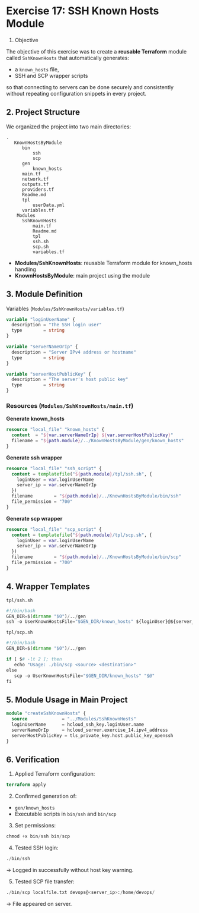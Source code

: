 # Exercise 17: SSH Known Hosts Module

1. Objective

The objective of this exercise was to create a **reusable Terraform** module called `SshKnownHosts` that automatically generates:

- a `known_hosts` file,
- SSH and SCP wrapper scripts

so that connecting to servers can be done securely and consistently without repeating configuration snippets in every project.

## 2. Project Structure

We organized the project into two main directories:

```br
.
   KnownHostsByModule
      bin
          ssh
          scp
      gen
          known_hosts
      main.tf
      network.tf
      outputs.tf
      providers.tf
      Readme.md
      tpl
          userData.yml
      variables.tf
    Modules
      SshKnownHosts
          main.tf
          Readme.md
          tpl
          ssh.sh
          scp.sh
          variables.tf
```

- **Modules/SshKnownHosts**: reusable Terraform module for known_hosts handling
- **KnownHostsByModule**: main project using the module

## 3. Module Definition

Variables (`Modules/SshKnownHosts/variables.tf`)

```tf
variable "loginUserName" {
  description = "The SSH login user"
  type        = string
}

variable "serverNameOrIp" {
  description = "Server IPv4 address or hostname"
  type        = string
}

variable "serverHostPublicKey" {
  description = "The server's host public key"
  type        = string
}
```

### Resources (`Modules/SshKnownHosts/main.tf`)

**Generate known_hosts**

```tf
resource "local_file" "known_hosts" {
  content  = "${var.serverNameOrIp} ${var.serverHostPublicKey}"
  filename = "${path.module}/../KnownHostsByModule/gen/known_hosts"
}
```

**Generate ssh wrapper**

```tf
resource "local_file" "ssh_script" {
  content = templatefile("${path.module}/tpl/ssh.sh", {
    loginUser = var.loginUserName
    server_ip = var.serverNameOrIp
  })
  filename        = "${path.module}/../KnownHostsByModule/bin/ssh"
  file_permission = "700"
}
```

**Generate scp wrapper**

```tf
resource "local_file" "scp_script" {
  content = templatefile("${path.module}/tpl/scp.sh", {
    loginUser = var.loginUserName
    server_ip = var.serverNameOrIp
  })
  filename        = "${path.module}/../KnownHostsByModule/bin/scp"
  file_permission = "700"
}
```

## 4. Wrapper Templates

`tpl/ssh.sh`

```tf
#!/bin/bash
GEN_DIR=$(dirname "$0")/../gen
ssh -o UserKnownHostsFile="$GEN_DIR/known_hosts" ${loginUser}@${server_ip} "$@"
```

`tpl/scp.sh`

```tf
#!/bin/bash
GEN_DIR=$(dirname "$0")/../gen

if [ $# -lt 2 ]; then
   echo "Usage: ./bin/scp <source> <destination>"
else
   scp -o UserKnownHostsFile="$GEN_DIR/known_hosts" "$@"
fi
```

## 5. Module Usage in Main Project

```tf
module "createSshKnownHosts" {
  source             = "../Modules/SshKnownHosts"
  loginUserName      = hcloud_ssh_key.loginUser.name
  serverNameOrIp     = hcloud_server.exercise_14.ipv4_address
  serverHostPublicKey = tls_private_key.host.public_key_openssh
}
```

## 6. Verification

1. Applied Terraform configuration:

```tf
terraform apply
```

2. Confirmed generation of:

- `gen/known_hosts`
- Executable scripts in `bin/ssh` and `bin/scp`

3. Set permissions:

```tf
chmod +x bin/ssh bin/scp
```

4. Tested SSH login:

```tf
./bin/ssh
```

→ Logged in successfully without host key warning.

5. Tested SCP file transfer:

```tf
./bin/scp localfile.txt devops@<server_ip>:/home/devops/
```

→ File appeared on server.
